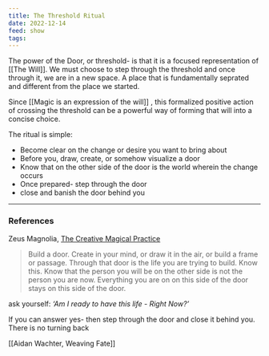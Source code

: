 ```yaml
---
title: The Threshold Ritual
date: 2022-12-14
feed: show
tags:
---
```


The power of the Door, or threshold- is that it is a focused representation of [[The Will]]. We must choose to step through the threshold and once through it, we are in a new space. A place that is fundamentally seprated and different from the place we started. 

Since [[Magic is an expression of the will]] , this formalized positive action of crossing the threshold can be a powerful way of forming that will into a concise choice.

The ritual is simple:
- Become clear on the change or desire you want to bring about
- Before you, draw, create, or somehow visualize a door
- Know that on the other side of the door is the world wherein the change occurs
- Once prepared- step through the door
- close and banish the door behind you

___
### References

Zeus Magnolia, [The Creative Magical Practice](https://zm-blog.neocities.org/personal/2022/12/12/creative-magical-practice)
>Build a door. Create in your mind, or draw it in the air, or build a frame or passage. Through that door is the life you are trying to build. Know this. Know that the person you will be on the other side is not the person you are now. Everything you are on on this side of the door stays on this side of the door.
>
ask yourself: _‘Am I ready to have this life - Right Now?’_
>
If you can answer yes- then step through the door and close it behind you. There is no turning back

[[Aidan Wachter, Weaving Fate]]
